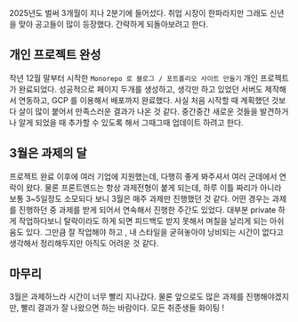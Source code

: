 2025년도 벌써 3개월이 지나 2분기에 들어섰다. 취업 시장이 한파라지만 그래도 신년을 맞아 공고들이 많이 등장했다. 간략하게 되돌아보려고 한다.

## 개인 프로젝트 완성

작년 12월 말부터 시작한 `Monorepo 로 블로그 / 포트폴리오 사이트 만들기` 개인 프로젝트가 완료되었다. 성공적으로 페이지 두개를 생성하고, 생각만 하고 있었던 서버도 제작해서 연동하고, GCP 를 이용해서 배포까지 완료했다. 사실 처음 시작할 때 계획했던 것보다 살이 많이 붙어서 만족스러운 결과가 나온 것 같다. 중간중간 새로운 것들을 발견하거나 알게 되었을 때 추가할 수 있도록 해서 그때그때 업데이트 하려고 한다.

## 3월은 과제의 달

프로젝트 완료 이후에 여러 기업에 지원했는데, 다행히 좋게 봐주셔서 여러 군데에서 연락이 왔다. 물론 프론트엔드는 항상 과제전형이 붙게 되는데, 하루 이틀 짜리가 아니라 보통 3~5일정도 소모되다 보니 3월은 매주 과제만 진행했던 것 같다. 어떤 경우는 과제를 진행하던 중 과제를 받게 되어서 연속해서 진행한 주간도 있었다. 대부분 private 하게 작업하다보니 탈락이라도 하게 되면 피드백도 받지 못해서 며칠을 날리게 되는 아쉬움도 있다. 그만큼 잘 작업해야 하고 , 내 스타일을 굳혀놓아야 낭비되는 시간이 없다고 생각해서 정리해두지만 아직도 어려운 것 같다.

## 마무리

3월은 과제하느라 시간이 너무 빨리 지나갔다. 물론 앞으로도 많은 과제를 진행해야겠지만, 빨리 결과가 잘 나왔으면 하는 바람이다. 모든 취준생들 화이팅 !
